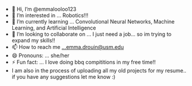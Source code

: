 - 👋 Hi, I’m @emmalooloo123
- 👀 I’m interested in ... Robotics!!!
- 🌱 I’m currently learning ... Convolutional Neural Networks, Machine Learning, and Artificial Intelligence 
- 💞️ I’m looking to collaborate on ... I just need a job... so im trying to expand my skills!!
- 📫 How to reach me ...emma.drouin@usm.edu
- 😄 Pronouns: ... she/her
- ⚡ Fun fact: ... I love doing bbq compititions in my free time!!
- I am also in the process of uploading all my old projects for my resume.. if you have any suggestions let me know :) 

<!---
emmalooloo123/emmalooloo123 is a ✨ special ✨ repository because its `README.md` (this file) appears on your GitHub profile.
You can click the Preview link to take a look at your changes.
--->
